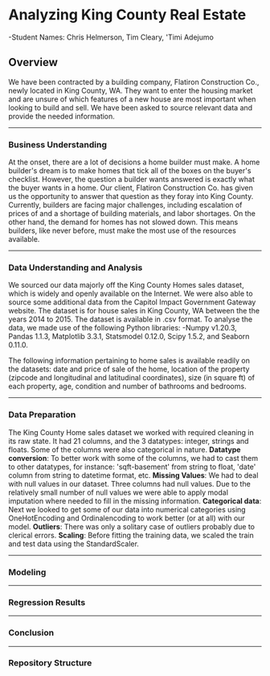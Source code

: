 # Analyzing King County Real Estate

-Student Names: Chris Helmerson, Tim Cleary, 'Timi Adejumo

## Overview

We have been contracted by a building company, Flatiron Construction Co., newly located in King County, WA. They want to enter the housing market and are unsure of which features of a new house are most important when looking to build and sell. We have been asked to source relevant data and provide the needed information.

---

### **Business Understanding**
At the onset, there are a lot of decisions a home builder must make. A home builder's dream is to make homes that tick all of the boxes on the buyer's checklist. However, the question a builder wants answered is exactly what the buyer wants in a home. Our client, Flatiron Construction Co. has given us the opportunity to answer that question as they foray into King County.  Currently, builders are facing major challenges, including escalation of prices of and a shortage of building materials, and labor shortages. On the other hand, the demand for homes has not slowed down. This means builders, like never before, must make the most use of the resources available.

---

### **Data Understanding and Analysis**
We sourced our data majorly off the King County Homes sales dataset, which is widely and openly available on the Internet. We were also able to source some additional data from the 
Capitol Impact Government Gateway website. The dataset is for house sales in King County, WA between the the years 2014 to 2015. The dataset is available in .csv
format. 
To analyse the data, we made use of the following Python libraries:
-Numpy v1.20.3, Pandas 1.1.3, Matplotlib 3.3.1, Statsmodel 0.12.0, Scipy 1.5.2, and Seaborn 0.11.0.

The following information pertaining to home sales is available readily on the datasets: 
date and price of sale of the home, location of the property (zipcode and longitudinal and latitudinal coordinates), size (in square ft) of each property, age, condition and number of bathrooms and bedrooms.



---

### **Data Preparation**
The King County Home sales dataset we worked with required cleaning in its raw state. It had 21 columns, and the 3 datatypes: integer, strings and floats. 
Some of the columns were also categorical in nature. 
**Datatype conversion**:    To better work with some of the columns, we had to cast them to other datatypes, for instance: 'sqft-basement' from string to float, 'date' column from string to datetime format, etc.
**Missing Values**:    We had to deal with null values in our dataset. Three columns had null values. Due to the relatively small number of null values we were able to apply modal imputation where needed to fill in the missing information. 
**Categorical data**:    Next we looked to get some of our data into numerical categories using OneHotEncoding and Ordinalencoding to work better (or at all) with our model. 
**Outliers**:    There was only a solitary case of outliers probably due to clerical errors. 
**Scaling**:    Before fitting the training data, we scaled the train and test data using the StandardScaler.

---

### **Modeling**

---

### **Regression Results**

---

### **Conclusion**


---

### **Repository Structure**
